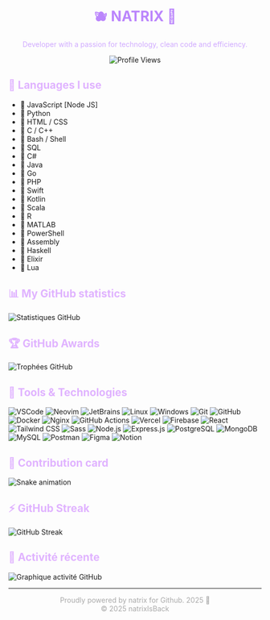 <h1 align="center" style="color:#bb86fc;">🫐 NATRIX 👾</h1>
<p align="center" style="color:#d0aaff;">Developer with a passion for technology, clean code and efficiency.</p>

<p align="center">
  <img src="https://komarev.com/ghpvc/?username=natrixIsBack&color=9f4ed4" alt="Profile Views" />
</p>

<h2 style="color:#e0b3ff;">🧠 Languages I use</h2>

<ul>
  <li>💜 JavaScript [Node JS]</li>
  <li>💜 Python</li>
  <li>💜 HTML / CSS</li>
  <li>💜 C / C++</li>
  <li>💜 Bash / Shell</li>
  <li>💜 SQL</li>
  <li>💜 C#</li>
  <li>💜 Java</li>
  <li>💜 Go</li>
  <li>💜 PHP</li>
  <li>💜 Swift</li>
  <li>💜 Kotlin</li>
  <li>💜 Scala</li>
  <li>💜 R</li>
  <li>💜 MATLAB</li>
  <li>💜 PowerShell</li>
  <li>💜 Assembly</li>
  <li>💜 Haskell</li>
  <li>💜 Elixir</li>
  <li>💜 Lua</li>
</ul>

<h2 style="color:#e0b3ff;">📊 My GitHub statistics</h2>

<p>
  <img src="https://github-readme-stats.vercel.app/api?username=natrixIsBack&show_icons=true&theme=react&title_color=ffb3ff&icon_color=ffb3ff&text_color=ffffff&bg_color=2e003e" alt="Statistiques GitHub">
</p>

<h2 style="color:#e0b3ff;">🏆 GitHub Awards</h2>

<p>
  <img src="https://github-profile-trophy.vercel.app/?username=natrixIsBack&theme=dracula&column=6" alt="Trophées GitHub">
</p>

<h2 style="color:#e0b3ff;">🧰 Tools & Technologies</h2>

<p>
<img src="https://img.shields.io/badge/VS%20Code-purple?style=for-the-badge&logo=visualstudiocode&logoColor=white" alt="VSCode">
  <img src="https://img.shields.io/badge/Neovim-6a0dad?style=for-the-badge&logo=neovim&logoColor=white" alt="Neovim">
  <img src="https://img.shields.io/badge/JetBrains%20IDE-2e003e?style=for-the-badge&logo=jetbrains&logoColor=white" alt="JetBrains">
  <img src="https://img.shields.io/badge/Linux-2e003e?style=for-the-badge&logo=linux&logoColor=white" alt="Linux">
  <img src="https://img.shields.io/badge/Windows-6a0dad?style=for-the-badge&logo=windows&logoColor=white" alt="Windows">
  <img src="https://img.shields.io/badge/Git-purple?style=for-the-badge&logo=git&logoColor=white" alt="Git">
  <img src="https://img.shields.io/badge/GitHub-2e003e?style=for-the-badge&logo=github&logoColor=white" alt="GitHub">
  <img src="https://img.shields.io/badge/Docker-6a0dad?style=for-the-badge&logo=docker&logoColor=white" alt="Docker">
  <img src="https://img.shields.io/badge/Nginx-purple?style=for-the-badge&logo=nginx&logoColor=white" alt="Nginx">
  <img src="https://img.shields.io/badge/GitHub%20Actions-2e003e?style=for-the-badge&logo=githubactions&logoColor=white" alt="GitHub Actions">
  <img src="https://img.shields.io/badge/Vercel-6a0dad?style=for-the-badge&logo=vercel&logoColor=white" alt="Vercel">
  <img src="https://img.shields.io/badge/Firebase-purple?style=for-the-badge&logo=firebase&logoColor=white" alt="Firebase">
  <img src="https://img.shields.io/badge/React-2e003e?style=for-the-badge&logo=react&logoColor=white" alt="React">
  <img src="https://img.shields.io/badge/TailwindCSS-6a0dad?style=for-the-badge&logo=tailwindcss&logoColor=white" alt="Tailwind CSS">
  <img src="https://img.shields.io/badge/Sass-purple?style=for-the-badge&logo=sass&logoColor=white" alt="Sass">
  <img src="https://img.shields.io/badge/Node.js-2e003e?style=for-the-badge&logo=nodedotjs&logoColor=white" alt="Node.js">
  <img src="https://img.shields.io/badge/Express-6a0dad?style=for-the-badge&logo=express&logoColor=white" alt="Express.js">
  <img src="https://img.shields.io/badge/PostgreSQL-purple?style=for-the-badge&logo=postgresql&logoColor=white" alt="PostgreSQL">
  <img src="https://img.shields.io/badge/MongoDB-2e003e?style=for-the-badge&logo=mongodb&logoColor=white" alt="MongoDB">
  <img src="https://img.shields.io/badge/MySQL-6a0dad?style=for-the-badge&logo=mysql&logoColor=white" alt="MySQL">
  <img src="https://img.shields.io/badge/Postman-6a0dad?style=for-the-badge&logo=postman&logoColor=white" alt="Postman">
  <img src="https://img.shields.io/badge/Figma-2e003e?style=for-the-badge&logo=figma&logoColor=white" alt="Figma">
  <img src="https://img.shields.io/badge/Notion-purple?style=for-the-badge&logo=notion&logoColor=white" alt="Notion">
</p>

<h2 style="color:#e0b3ff;">🧬 Contribution card</h2>
<p>
  <img src="https://github.com/natrixIsBack/natrixIsBack/blob/output/github-contribution-grid-snake.svg" alt="Snake animation" />
</p>

<h2 style="color:#e0b3ff;">⚡ GitHub Streak</h2>
<p>
  <img src="https://streak-stats.demolab.com/?user=natrixIsBack&theme=purpledark" alt="GitHub Streak" />
</p>

<h2 style="color:#e0b3ff;">📅 Activité récente</h2>
<p>
  <img src="https://github-readme-activity-graph.vercel.app/graph?username=natrixIsBack&theme=react-dark&hide_border=true&area=true&bg_color=2e003e&color=ffb3ff&line=bb86fc&point=ffffff" alt="Graphique activité GitHub" />
</p>


<hr />

<p align="center" style="color:#aaa;">
  Proudly powered by natrix for Github. 2025 💜 <br />
  &copy; 2025 natrixIsBack
</p>
